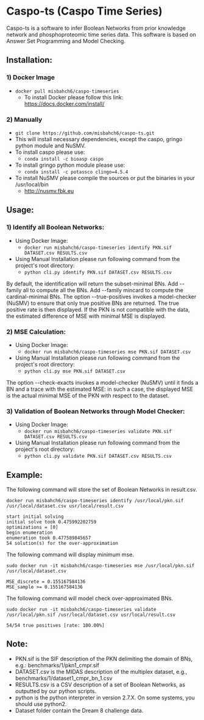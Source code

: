# Caspo-ts (Caspo Time Series)
Caspo-ts is a software to infer Boolean Networks from prior knowledge network and phosphoproteomic time series data. This software is based on Answer Set Programming and Model Checking. 

## Installation:  
### 1) Docker Image   
   * ```docker pull misbahch6/caspo-timeseries```  
     * To install Docker please follow this link: https://docs.docker.com/install/

### 2) Manually  
   * ```git clone https://github.com/misbahch6/caspo-ts.git```  
   * This will install necessary dependencies, except the caspo, gringo python module and NuSMV.
   * To install caspo please use:
     * ```conda install -c bioasp caspo```
   * To install gringo python module please use:
     * ```conda install -c potassco clingo=4.5.4```
   * To install NuSMV please compile the sources or put the binaries in your /usr/local/bin
     * http://nusmv.fbk.eu

## Usage:  
### 1) Identify all Boolean Networks:
   * Using Docker Image:
     * ```docker run misbahch6/caspo-timeseries identify PKN.sif DATASET.csv RESULTS.csv```   
   * Using Manual Installation please run following command from the project's root directory:
     * ```python cli.py identify PKN.sif DATASET.csv RESULTS.csv```    
     
   By default, the identification will return the subset-minimal BNs. Add --family all to compute all the BNs. Add --family      mincard to compute the cardinal-minimal BNs.
   The option --true-positives invokes a model-checker (NuSMV) to ensure that only true positive BNs are returned. The true      positive rate is then displayed. If the PKN is not compatible with the data, the estimated difference of MSE with minimal    MSE is displayed.

### 2) MSE Calculation:
   * Using Docker Image:
     * ``` docker run misbahch6/caspo-timeseries mse PKN.sif DATASET.csv ```
   * Using Manual Installation please run following command from the project's root directory:
     * ```python cli.py mse PKN.sif DATASET.csv```   
     
   The option --check-exacts invokes a model-checker (NuSMV) until it finds a BN and a trace with the estimated MSE: in such    a case, the displayed MSE is the actual minimal MSE of the PKN with respect to the dataset.

### 3) Validation of Boolean Networks through Model Checker:
   * Using Docker Image:
     * ```docker run misbahch6/caspo-timeseries validate PKN.sif DATASET.csv RESULTS.csv``` 
   * Using Manual Installation please run following command from the project's root directory:
     * ```python cli.py validate PKN.sif DATASET.csv RESULTS.csv``` 
     
## Example:
The following command will store the set of Boolean Networks in result.csv.

```docker run misbahch6/caspo-timeseries identify /usr/local/pkn.sif /usr/local/dataset.csv usr/local/result.csv```
```
start initial solving
initial solve took 0.475992202759
optimizations = [0]
begin enumeration
enumeration took 0.477589845657
54 solution(s) for the over-approximation
```
The following command will display minimum mse. 

```sudo docker run -it misbahch6/caspo-timeseries mse /usr/local/pkn.sif /usr/local/dataset.csv```
```
MSE_discrete = 0.155167584136
MSE_sample >= 0.155167584136
```
The following command will model check over-approximated BNs.

```sudo docker run -it misbahch6/caspo-timeseries validate /usr/local/pkn.sif /usr/local/dataset.csv usr/local/result.csv```
```
54/54 true positives [rate: 100.00%]
```
## Note:
* PKN.sif is the SIF description of the PKN delimiting the domain of BNs, e.g.: benchmarks/1/pkn1_cmpr.sif  
* DATASET.csv is the MIDAS description of the multiplex dataset, e.g., benchmarks/1/dataset1_cmpr_bn_1.csv  
* RESULTS.csv is a CSV description of a set of Boolean Networks, as outputted by our python scripts.  
* python is the python interpreter in version 2.7.X. On some systems, you should use python2.  
* Dataset folder contain the Dream 8 challenge data. 
